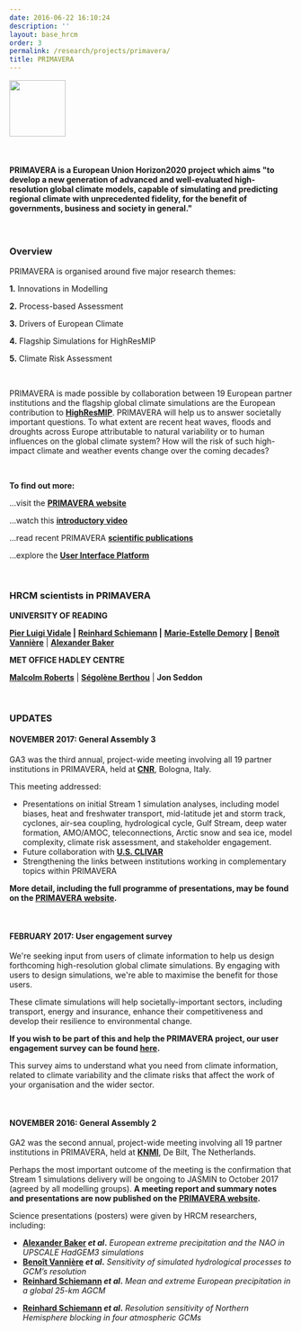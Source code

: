 ```yaml
---
date: 2016-06-22 16:10:24
description: ''
layout: base_hrcm
order: 3
permalink: /research/projects/primavera/
title: PRIMAVERA
---
```


<p><img height="100" src="https://hrcm.ceda.ac.uk/hrcm/static/media/uploads/Logos/primavera_black.png"></p>
<p> </p>
<h4>PRIMAVERA is a European Union Horizon2020 project which aims "to develop a new generation of advanced and well-evaluated high-resolution global climate models, capable of simulating and predicting regional climate with unprecedented fidelity, for the benefit of governments, business and society in general."</h4>
<p> </p>
<h3><strong>Overview</strong></h3>
<p>PRIMAVERA is organised around five major research themes:</p>
<p><strong>1.</strong> Innovations in Modelling</p>
<p><strong>2.</strong> Process-based Assessment</p>
<p><strong>3.</strong> Drivers of European Climate</p>
<p><strong>4.</strong> Flagship Simulations for HighResMIP</p>
<p><strong>5.</strong> Climate Risk Assessment</p>
<p> </p>
<p>PRIMAVERA is made possible by collaboration between 19 European partner institutions and the flagship global climate simulations are the European contribution to <strong><a href="http://www.wcrp-climate.org/index.php/modelling-wgcm-mip-catalogue/429-wgcm-hiresmip">HighResMIP</a></strong>. PRIMAVERA will help us to answer societally important questions. To what extent are recent heat waves, floods and droughts across Europe attributable to natural variability or to human influences on the global climate system? How will the risk of such high-impact climate and weather events change over the coming decades?</p>
<p> </p>
<p><strong>To find out more:</strong></p>
<p>...visit the <strong><a href="https://www.primavera-h2020.eu">PRIMAVERA website</a></strong></p>
<p>...watch this <strong><a href="https://www.youtube.com/watch?v=sTU7VKZHjEQ">introductory video</a></strong></p>
<p>...read recent PRIMAVERA <strong><a href="https://www.primavera-h2020.eu/output/scientific-papers/">scientific publications</a></strong></p>
<p>...explore the <strong><a href="https://uip.primavera-h2020.eu">User Interface Platform</a></strong></p>
<p><strong><br></strong></p>
<h3><strong>HRCM scientists in PRIMAVERA</strong></h3>
<p><strong>UNIVERSITY OF READING</strong></p>
<p><strong><a href="http://blogs.reading.ac.uk/vidale/" target="_blank">Pier Luigi Vidale</a> |</strong> <strong><a href="http://www.met.reading.ac.uk/~reinhard/home/" target="_blank">Reinhard Schiemann</a> |</strong> <strong><a href="http://www.met.reading.ac.uk/userpages/demory.php" target="_blank">Marie-Estelle Demory</a> |</strong> <strong><a href="http://www.met.reading.ac.uk/userpages/nr912752.php" target="_blank">Benoît Vannière</a></strong> | <strong><a href="https://www.researchgate.net/profile/Alexander_Baker3" target="_blank">Alexander Baker</a></strong></p>
<p></p>
<p><strong><a href="https://www.researchgate.net/profile/Alexander_Baker3"></a>MET OFFICE HADLEY CENTRE</strong></p>
<p><strong><a href="https://scholar.google.co.uk/citations?hl=en&amp;user=4HqmT-kAAAAJ&amp;sortby=pubdate&amp;view_op=list_works&amp;is_public_preview=1">Malcolm Roberts</a></strong> | <strong><a href="http://www.lmd.jussieu.fr/Members/sberthou" target="_blank">Ségolène Berthou</a></strong> | <strong>Jon Seddon</strong></p>
<p> </p>
<h3><strong>UPDATES</strong></h3>
<h4><strong>NOVEMBER 2017: General Assembly 3</strong></h4>
<p>GA3 was the third annual, project-wide meeting involving all 19 partner institutions in PRIMAVERA, held at <a href="https://www.cnr.it/en" target="_blank"><strong>CNR</strong></a>, Bologna, Italy.</p>
<p>This meeting addressed:</p>
<ul>
<li>Presentations on initial Stream 1 simulation analyses, including model biases, heat and freshwater transport, mid-latitude jet and storm track, cyclones, air-sea coupling, hydrological cycle, Gulf Stream, deep water formation, AMO/AMOC, teleconnections, Arctic snow and sea ice, model complexity, climate risk assessment, and stakeholder engagement.</li>
<li>Future collaboration with <a href="/research/projects/us-clivar/"><strong>U.S. CLIVAR</strong></a></li>
<li>Strengthening the links between institutions working in complementary topics within PRIMAVERA</li>
</ul>
<p><strong>More detail, including the full programme of presentations, may be found on the <a href="https://www.primavera-h2020.eu/general-assembly-3/">PRIMAVERA website</a>.</strong></p>
<p> </p>
<h4><strong>FEBRUARY 2017: User engagement survey</strong></h4>
<p>We're seeking input from users of climate information to help us design forthcoming high-resolution global climate simulations. By engaging with users to design simulations, we're able to maximise the benefit for those users.</p>
<p>These climate simulations will help societally-important sectors, including transport, energy and insurance, enhance their competitiveness and develop their resilience to environmental change.</p>
<p><strong>If you wish to be part of this and help the PRIMAVERA project, our user engagement survey can be found <a href="https://www.surveymonkey.com/r/Survey_Primavera">here</a>.</strong></p>
<p>This survey aims to understand what you need from climate information, related to climate variability and the climate risks that affect the work of your organisation and the wider sector.</p>
<p> </p>
<h4><strong>NOVEMBER 2016: General Assembly 2</strong></h4>
<p>GA2 was the second annual, project-wide meeting involving all 19 partner institutions in PRIMAVERA, held at <strong><a href="https://www.knmi.nl/over-het-knmi/about">KNMI</a></strong>, De Bilt, The Netherlands.</p>
<p>Perhaps the most important outcome of the meeting is the confirmation that Stream 1 simulations delivery will be ongoing to JASMIN to October 2017 (agreed by all modelling groups). <strong>A meeting report and summary notes and presentations are now published on the <a href="https://www.primavera-h2020.eu/general-assembly-2/">PRIMAVERA website</a>.</strong></p>
<p>Science presentations (posters) were given by HRCM researchers, including:</p>
<ul>
<li><strong><a href="https://www.researchgate.net/profile/Alexander_Baker3">Alexander Baker</a> <em>et al</em>.</strong><em> European extreme precipitation and the NAO in UPSCALE HadGEM3 simulations</em></li>
<li><strong><a href="http://www.met.reading.ac.uk/userpages/nr912752.php">Benoît Vannière</a> <em>et al</em>.</strong> <em>Sensitivity of simulated hydrological processes to GCM’s resolution</em></li>
<li><strong><strong><a href="http://www.met.reading.ac.uk/~reinhard/home/">Reinhard Schiemann</a> <em>et al</em>.</strong></strong> <em>Mean and extreme European precipitation in a global 25-km AGCM</em></li>
<li>
<p><strong><a href="http://www.met.reading.ac.uk/~reinhard/home/">Reinhard Schiemann</a> <em>et al</em>.</strong> <em>Resolution sensitivity of Northern Hemisphere blocking in four atmospheric GCMs</em></p>
<p><em><br></em></p>
<p></p>
</li>
</ul>
